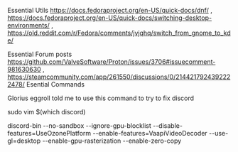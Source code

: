 Essential Utils
https://docs.fedoraproject.org/en-US/quick-docs/dnf/  ,
https://docs.fedoraproject.org/en-US/quick-docs/switching-desktop-environments/  ,
https://old.reddit.com/r/Fedora/comments/jvjqhq/switch_from_gnome_to_kde/

Essential Forum posts
https://github.com/ValveSoftware/Proton/issues/3706#issuecomment-981630630  ,
https://steamcommunity.com/app/261550/discussions/0/2144217924392222478/
Esential Commands
 
Glorius eggroll told me to use this command to try to fix discord

sudo vim $(which discord)

discord-bin --no-sandbox --ignore-gpu-blocklist --disable-features=UseOzonePlatform 
--enable-features=VaapiVideoDecoder --use-gl=desktop --enable-gpu-rasterization --enable-zero-copy
